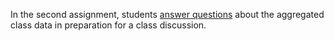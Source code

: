 In the second assignment, students [answer questions](completed_module/components/assignment2/anthropology-assignment-2.pdf) about the aggregated class data in preparation for a class discussion.
